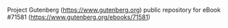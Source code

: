 Project Gutenberg (https://www.gutenberg.org) public repository
for eBook #71581 (https://www.gutenberg.org/ebooks/71581)

